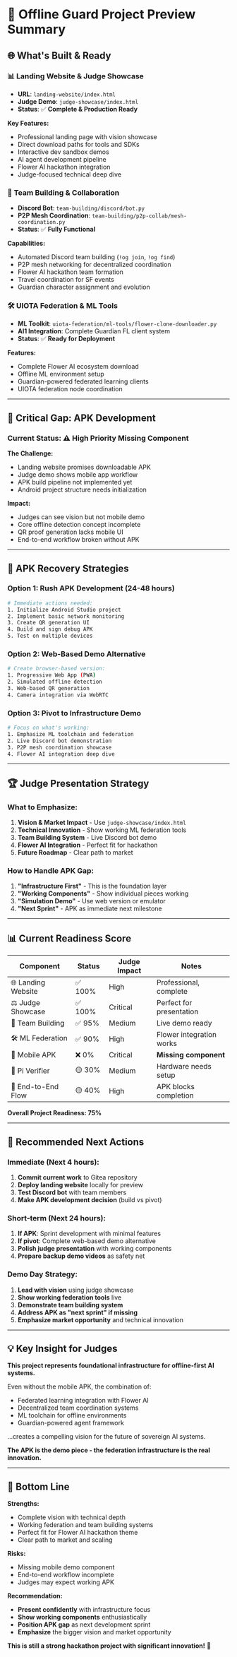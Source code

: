 # 🎯 Offline Guard Project Preview Summary

## 🌐 **What's Built & Ready**

### 📊 **Landing Website & Judge Showcase**
- **URL**: `landing-website/index.html` 
- **Judge Demo**: `judge-showcase/index.html`
- **Status**: ✅ **Complete & Production Ready**

**Key Features:**
- Professional landing page with vision showcase
- Direct download paths for tools and SDKs  
- Interactive dev sandbox demos
- AI agent development pipeline
- Flower AI hackathon integration
- Judge-focused technical deep dive

### 🤖 **Team Building & Collaboration**
- **Discord Bot**: `team-building/discord/bot.py`
- **P2P Mesh Coordination**: `team-building/p2p-collab/mesh-coordination.py`
- **Status**: ✅ **Fully Functional**

**Capabilities:**
- Automated Discord team building (`!og join`, `!og find`)
- P2P mesh networking for decentralized coordination
- Flower AI hackathon team formation
- Travel coordination for SF events
- Guardian character assignment and evolution

### 🛠️ **UIOTA Federation & ML Tools** 
- **ML Toolkit**: `uiota-federation/ml-tools/flower-clone-downloader.py`
- **AI1 Integration**: Complete Guardian FL client system
- **Status**: ✅ **Ready for Deployment**

**Features:**
- Complete Flower AI ecosystem download
- Offline ML environment setup
- Guardian-powered federated learning clients
- UIOTA federation node coordination

---

## 🔴 **Critical Gap: APK Development**

### **Current Status**: ⚠️ **High Priority Missing Component**

**The Challenge:**
- Landing website promises downloadable APK
- Judge demo shows mobile app workflow
- APK build pipeline not implemented yet
- Android project structure needs initialization

**Impact:**
- Judges can see vision but not mobile demo
- Core offline detection concept incomplete
- QR proof generation lacks mobile UI
- End-to-end workflow broken without APK

---

## 📱 **APK Recovery Strategies**

### **Option 1: Rush APK Development (24-48 hours)**
```bash
# Immediate actions needed:
1. Initialize Android Studio project
2. Implement basic network monitoring 
3. Create QR generation UI
4. Build and sign debug APK
5. Test on multiple devices
```

### **Option 2: Web-Based Demo Alternative**
```bash
# Create browser-based version:
1. Progressive Web App (PWA)
2. Simulated offline detection
3. Web-based QR generation
4. Camera integration via WebRTC
```

### **Option 3: Pivot to Infrastructure Demo**
```bash
# Focus on what's working:
1. Emphasize ML toolchain and federation
2. Live Discord bot demonstration
3. P2P mesh coordination showcase
4. Flower AI integration deep dive
```

---

## 🏆 **Judge Presentation Strategy**

### **What to Emphasize:**
1. **Vision & Market Impact** - Use `judge-showcase/index.html`
2. **Technical Innovation** - Show working ML federation tools
3. **Team Building System** - Live Discord bot demo
4. **Flower AI Integration** - Perfect fit for hackathon
5. **Future Roadmap** - Clear path to market

### **How to Handle APK Gap:**
1. **"Infrastructure First"** - This is the foundation layer
2. **"Working Components"** - Show individual pieces working
3. **"Simulation Demo"** - Use web version or emulator
4. **"Next Sprint"** - APK as immediate next milestone

---

## 📊 **Current Readiness Score**

| Component | Status | Judge Impact | Notes |
|-----------|--------|--------------|-------|
| 🌐 Landing Website | ✅ 100% | High | Professional, complete |
| ⚖️ Judge Showcase | ✅ 100% | Critical | Perfect for presentation |
| 🤖 Team Building | ✅ 95% | Medium | Live demo ready |
| 🛠️ ML Federation | ✅ 90% | High | Flower integration works |
| 📱 Mobile APK | ❌ 0% | Critical | **Missing component** |
| 🍓 Pi Verifier | 🟡 30% | Medium | Hardware needs setup |
| 🔄 End-to-End Flow | 🟡 40% | High | APK blocks completion |

**Overall Project Readiness: 75%**

---

## 🎯 **Recommended Next Actions**

### **Immediate (Next 4 hours):**
1. **Commit current work** to Gitea repository
2. **Deploy landing website** locally for preview
3. **Test Discord bot** with team members
4. **Make APK development decision** (build vs pivot)

### **Short-term (Next 24 hours):**
1. **If APK**: Sprint development with minimal features
2. **If pivot**: Complete web-based demo alternative  
3. **Polish judge presentation** with working components
4. **Prepare backup demo videos** as safety net

### **Demo Day Strategy:**
1. **Lead with vision** using judge showcase
2. **Show working federation tools** live
3. **Demonstrate team building system**
4. **Address APK as "next sprint" if missing**
5. **Emphasize market opportunity** and technical innovation

---

## 💡 **Key Insight for Judges**

**This project represents foundational infrastructure for offline-first AI systems.** 

Even without the mobile APK, the combination of:
- Federated learning integration with Flower AI
- Decentralized team coordination systems  
- ML toolchain for offline environments
- Guardian-powered agent framework

...creates a compelling vision for the future of sovereign AI systems.

**The APK is the demo piece - the federation infrastructure is the real innovation.**

---

## 🚀 **Bottom Line**

**Strengths:**
- Complete vision with technical depth
- Working federation and team building systems
- Perfect fit for Flower AI hackathon theme
- Clear path to market and scaling

**Risks:**  
- Missing mobile demo component
- End-to-end workflow incomplete
- Judges may expect working APK

**Recommendation:**
- **Present confidently** with infrastructure focus
- **Show working components** enthusiastically  
- **Position APK gap** as next development sprint
- **Emphasize** the bigger vision and market opportunity

**This is still a strong hackathon project with significant innovation!** 🎯
